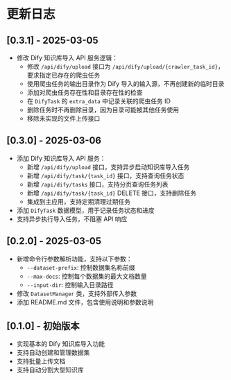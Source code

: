 # 更新日志

## [0.3.1] - 2025-03-05

- 修改 Dify 知识库导入 API 服务逻辑：
  - 修改 `/api/dify/upload` 接口为 `/api/dify/upload/{crawler_task_id}`，要求指定已存在的爬虫任务
  - 使用爬虫任务的输出目录作为 Dify 导入的输入源，不再创建新的临时目录
  - 添加对爬虫任务存在性和目录存在性的检查
  - 在 `DifyTask` 的 `extra_data` 中记录关联的爬虫任务 ID
  - 删除任务时不再删除目录，因为目录可能被其他任务使用
  - 移除未实现的文件上传接口

## [0.3.0] - 2025-03-06

- 添加 Dify 知识库导入 API 服务：
  - 新增 `/api/dify/upload` 接口，支持异步启动知识库导入任务
  - 新增 `/api/dify/task/{task_id}` 接口，支持查询任务状态
  - 新增 `/api/dify/tasks` 接口，支持分页查询任务列表
  - 新增 `/api/dify/task/{task_id}` DELETE 接口，支持删除任务
  - 集成到主应用，支持定期清理过期任务
- 添加 `DifyTask` 数据模型，用于记录任务状态和进度
- 支持异步执行导入任务，不阻塞 API 响应

## [0.2.0] - 2025-03-05

- 新增命令行参数解析功能，支持以下参数：
  - `--dataset-prefix`: 控制数据集名称前缀
  - `--max-docs`: 控制每个数据集的最大文档数量
  - `--input-dir`: 控制输入目录路径
- 修改 `DatasetManager` 类，支持外部传入参数
- 添加 README.md 文件，包含使用说明和参数说明

## [0.1.0] - 初始版本

- 实现基本的 Dify 知识库导入功能
- 支持自动创建和管理数据集
- 支持批量上传文档
- 支持自动分割大型知识库
